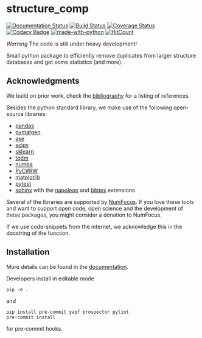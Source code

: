 # structure_comp 

[![Documentation Status](https://readthedocs.org/projects/structure-comp/badge/?version=latest)](https://structure-comp.readthedocs.io/en/latest/?badge=latest)
[![Build Status](https://travis-ci.com/kjappelbaum/structure_comp.svg?branch=master)](https://travis-ci.com/kjappelbaum/structure_comp)
[![Coverage Status](https://coveralls.io/repos/github/kjappelbaum/structure_comp/badge.svg?branch=master)](https://coveralls.io/github/kjappelbaum/structure_comp?branch=master)
[![Codacy Badge](https://api.codacy.com/project/badge/Grade/ed971fb3b03f4b24bfd58600bd7a7254)](https://www.codacy.com/app/kjappelbaum/structure_comp?utm_source=github.com&amp;utm_medium=referral&amp;utm_content=kjappelbaum/structure_comp&amp;utm_campaign=Badge_Grade)
[![made-with-python](https://img.shields.io/badge/Made%20with-Python-1f425f.svg)](https://www.python.org/)
[![HitCount](http://hits.dwyl.io/kjappelbaum/structure_comp.svg)](http://hits.dwyl.io/kjappelbaum/structure_comp)

*Warning* The code is still under heavy development! 

Small python package to efficiently remove duplicates from larger 
structure databases and get some statistics (and more).

## Acknowledgments

We build on prior work, check the [bibliography](https://structure-comp.readthedocs.io/en/latest/references.html)
for a listing of references.  

Besides the python standard library, we make use of the following open-source libraries:

*   [pandas](https://pandas.pydata.org/)
*   [pymatgen](http://pymatgen.org/index.html)
*   [ase](https://wiki.fysik.dtu.dk/ase/) 
*   [scipy](https://www.scipy.org/) 
*   [sklearn](https://scikit-learn.org/stable/index.html) 
*   [tqdm](https://pypi.org/project/tqdm/)
*   [numba](https://github.com/numba/numba)
*   [PyCifRW](https://pypi.org/project/PyCifRW/)
*   [matplotlib](https://matplotlib.org/)
*   [pytest](https://docs.pytest.org/en/latest/)
*   [sphinx](http://www.sphinx-doc.org/en/stable/) with the
    [napoleon](https://sphinxcontrib-napoleon.readthedocs.io/en/latest/index.html) 
    and [bibtex](https://github.com/mcmtroffaes/sphinxcontrib-bibtex) extensions

Several of the libraries are supported by [NumFocus](https://numfocus.org/). If you love these tools and want to support
open code, open science and the development of these packages, you might consider a donation to NumFocus. 

If we use code-snippets from the internet, we acknowledge this in the docstring of the function. 

## Installation
More details can be found in the [documentation](https://structure-comp.readthedocs.io/en/latest/install.html).  

Developers install in editable mode

    pip -e . 
    
and 

    pip install pre-commit yapf prospector pylint
    pre-commit install
    
for pre-commit hooks. 
